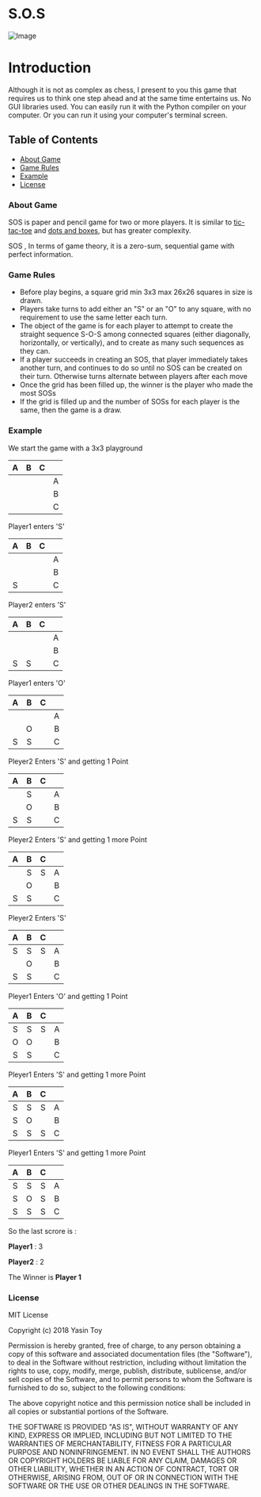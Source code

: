 # S.O.S

![Image](https://images-eu.ssl-images-amazon.com/images/I/51iNRRbgNoL.png)

Introduction
=================

Although it is not as complex as chess, I present to you this game that requires us to think one step ahead and at the same time entertains us.
No GUI libraries used.
You can easily run it with the Python compiler on your computer. Or you can run it using your computer's terminal screen.

## Table of Contents

- [About Game](#About-Game)
- [Game Rules](#Game-Rules)
- [Example](#Example)
- [License](#License)



### About Game

SOS is paper and pencil game for two or more players. It is similar to [tic-tac-toe](https://en.wikipedia.org/wiki/Tic-tac-toe) and [dots and boxes](https://en.wikipedia.org/wiki/Dots_and_Boxes), but has greater complexity.

SOS , In terms of game theory, it is a zero-sum, sequential game with perfect information.


### Game Rules

- Before play begins, a square grid min 3x3 max 26x26 squares in size is drawn.
- Players take turns to add either an "S" or an "O" to any square, with no requirement to use the same letter each turn.
- The object of the game is for each player to attempt to create the straight sequence S-O-S among connected squares (either diagonally, horizontally, or vertically), and to create as many such sequences as they can.
- If a player succeeds in creating an SOS, that player immediately takes another turn, and continues to do so until no SOS can be created on their turn. Otherwise turns alternate between players after each move
- Once the grid has been filled up, the winner is the player who made the most SOSs
-  If the grid is filled up and the number of SOSs for each player is the same, then the game is a draw.


### Example

We start the game with a 3x3 playground

| A | B | C |  |
| :--: | :--: | :--: | :--: |
|  |  |  | A |
|  |  |  | B |
|  |  |  | C |

Player1 enters 'S'

| A | B | C |  |
| :--: | :--: | :--: | :--: |
|  |  |  | A |
|  |  |  | B |
| S |  |  | C |

Player2 enters 'S'

| A | B | C |  |
| :--: | :--: | :--: | :--: |
|  |  |  | A |
|  |  |  | B |
| S | S |  | C |

Player1 enters 'O'

| A | B | C |  |
| :--: | :--: | :--: | :--: |
|  |  |  | A |
|  | O|  | B |
| S | S |  | C |

Pleyer2 Enters 'S' and getting 1 Point 

| A | B | C |  |
| :--: | :--: | :--: | :--: |
|  | S |  | A |
|  | O|  | B |
| S | S |  | C |

Pleyer2 Enters 'S' and getting 1 more Point 

| A | B | C |  |
| :--: | :--: | :--: | :--: |
|  | S | S | A |
|  | O|  | B |
| S | S |  | C |


Pleyer2 Enters 'S' 

| A | B | C |  |
| :--: | :--: | :--: | :--: |
| S | S | S | A |
|  | O|  | B |
| S | S |  | C |



Pleyer1 Enters 'O' and getting 1 Point

| A | B | C |  |
| :--: | :--: | :--: | :--: |
| S | S | S | A |
| O | O|  | B |
| S | S |  | C |


Pleyer1 Enters 'S' and getting 1 more Point

| A | B | C |  |
| :--: | :--: | :--: | :--: |
| S | S | S | A |
| S | O|  | B |
| S | S | S | C |

Pleyer1 Enters 'S' and getting 1 more Point

| A | B | C |  |
| :--: | :--: | :--: | :--: |
| S | S | S | A |
| S | O| S | B |
| S | S | S | C |


So the last scrore is :

**Player1** : 3 

**Player2** : 2

The Winner is **Player 1**


### License

MIT License

Copyright (c) 2018 Yasin Toy

Permission is hereby granted, free of charge, to any person obtaining a copy
of this software and associated documentation files (the "Software"), to deal
in the Software without restriction, including without limitation the rights
to use, copy, modify, merge, publish, distribute, sublicense, and/or sell
copies of the Software, and to permit persons to whom the Software is
furnished to do so, subject to the following conditions:

The above copyright notice and this permission notice shall be included in all
copies or substantial portions of the Software.

THE SOFTWARE IS PROVIDED "AS IS", WITHOUT WARRANTY OF ANY KIND, EXPRESS OR
IMPLIED, INCLUDING BUT NOT LIMITED TO THE WARRANTIES OF MERCHANTABILITY,
FITNESS FOR A PARTICULAR PURPOSE AND NONINFRINGEMENT. IN NO EVENT SHALL THE
AUTHORS OR COPYRIGHT HOLDERS BE LIABLE FOR ANY CLAIM, DAMAGES OR OTHER
LIABILITY, WHETHER IN AN ACTION OF CONTRACT, TORT OR OTHERWISE, ARISING FROM,
OUT OF OR IN CONNECTION WITH THE SOFTWARE OR THE USE OR OTHER DEALINGS IN THE
SOFTWARE.
